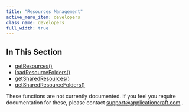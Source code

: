 ```yaml
---
title: "Resources Management"
active_menu_item: developers
class_name: developers
full_width: true
---
```



## In This Section

 - [getResources()](/developers/documentation/scripting-apis/server-side-api/sys-object/resources-management/getresources)
 - [loadResourceFolders()](/developers/documentation/scripting-apis/server-side-api/sys-object/resources-management/loadresourcefolders)
 - [getSharedResources()](/developers/documentation/scripting-apis/server-side-api/sys-object/resources-management/getsharedresources)
 - [getSharedResourceFolders()](/developers/documentation/scripting-apis/server-side-api/sys-object/resources-management/getsharedresourcefolders)

These functions are not currently documented. If you feel you require documentation for these, please contact [support@applicationcraft.com](mailto:support@applicationcraft.com) .

